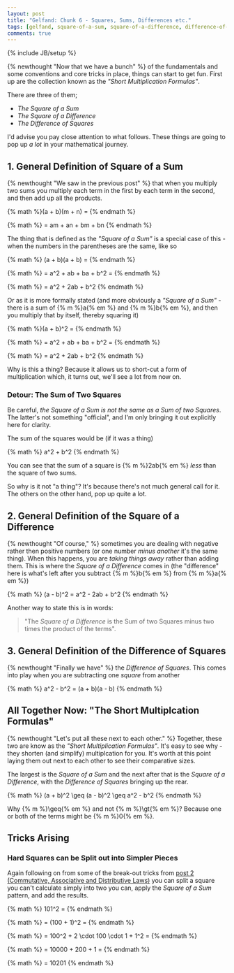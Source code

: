 ```yaml
---
layout: post
title: "Gelfand: Chunk 6 - Squares, Sums, Differences etc."
tags: [gelfand, square-of-a-sum, square-of-a-difference, difference-of-squares, short-multiplcation-formulas, tricks]
comments: true
---
```

{% include JB/setup %}

{% newthought "Now that we have a bunch" %} of the fundamentals and some conventions and core tricks in place, things can start to get fun.  First up are the collection known as the _"Short Multiplication Formulas"_.

There are three of them;

 * _The Square of a Sum_
 * _The Square of a Difference_
 * _The Difference of Squares_

I'd advise you pay close attention to what follows.  These things are going to pop up _a lot_ in your mathematical journey.

## 1. General Definition of Square of a Sum
{% newthought "We saw in the previous post" %} that when you multiply two sums you multiply each term in the first by each term in the second, and then add up all the products.

{% math %}(a + b)(m + n) = {% endmath %}

{% math %} = am + an + bm + bn {% endmath %}

The thing that is defined as the _"Square of a Sum"_ is a special case of this - when the numbers in the parentheses are the same, like so

{% math %} (a + b)(a + b) = {% endmath %}

{% math %} = a^2 + ab + ba + b^2 = {% endmath %}

{% math %} = a^2 + 2ab + b^2 {% endmath %}

Or as it is more formally stated (and more obviously a _"Square of a Sum"_ - there is a sum of {% m %}a{% em %} and {% m %}b{% em %}, and then you multiply that by itself, thereby squaring it)

{% math %}(a + b)^2 = {% endmath %}

{% math %} = a^2 + ab + ba + b^2 = {% endmath %}

{% math %} = a^2 + 2ab + b^2 {% endmath %}

Why is this a thing? Because it allows us to short-cut a form of multiplication which, it turns out, we'll see a lot from now on.

### Detour: The Sum of Two Squares
Be careful, _the Square of a Sum is not the same as a Sum of two Squares_.  The latter's not something "official", and I'm only bringing it out explicitly here for clarity. 

The sum of the squares would be (if it was a thing)

{% math %} a^2 + b^2 {% endmath %}

You can see that the sum of a square is {% m %}2ab{% em %} _less_ than the square of two sums.

So why is it not "a thing"?  It's because there's not much general call for it. The others on the other hand, pop up quite a lot.

## 2. General Definition of the Square of a Difference
{% newthought "Of course," %} sometimes you are dealing with negative rather then positive numbers (or one number _minus another_ it's the same thing).  When this happens, you are _taking things away_ rather than adding them. This is where the _Square of a Difference_ comes in (the "difference" here is what's left after you subtract {% m %}b{% em %} from {% m %}a{% em %})

{% math %} (a - b)^2 = a^2 - 2ab + b^2 {% endmath %}

Another way to state this is in words: 

> "The _Square of a Difference_ is the Sum of two Squares minus two times the product of the terms".

## 3. General Definition of the Difference of Squares
{% newthought "Finally we have" %} the _Difference of Squares_.  This comes into play when you are subtracting one _square_ from another

{% math %} a^2 - b^2 = (a + b)(a - b) {% endmath %}

## All Together Now: "The Short Multiplcation Formulas"
{% newthought "Let's put all these next to each other." %}  Together, these two are know as the _"Short Multiplication Formulas"_.  It's easy to see why - they shorten (and simplify) multiplcation for you.  It's worth at this point laying them out next to each other to see their comparative sizes.  

The largest is the _Square of a Sum_ and the next after that is the _Square of a Difference_, with the _Difference of Squares_ bringing up the rear.

{% math %} (a + b)^2 \geq (a - b)^2 \geq a^2 - b^2 {% endmath %}

Why {% m %}\geq{% em %} and not {% m %}\gt{% em %}? Because one or both of the terms might be {% m %}0{% em %}.

## Tricks Arising

### Hard Squares can be Split out into Simpler Pieces
Again following on from some of the break-out tricks from [post 2 (Commutative, Associative and Distributive Laws)](https://andrewharmellaw.github.io/2016/11/23/gelfands-algebra-chunk-2-commutative-associative-and-distributive-laws) you can split a square you can't calculate simply into two you can, apply the _Square of a  Sum_ pattern, and add the results.

{% math %} 101^2 = {% endmath %}

{% math %} = (100 + 1)^2 = {% endmath %}

{% math %} = 100^2 + 2 \cdot 100 \cdot 1 + 1^2 = {% endmath %}

{% math %} = 10000 + 200 + 1 = {% endmath %}

{% math %} = 10201 {% endmath %}

